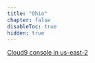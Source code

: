 ```yaml
---
title: "Ohio"
chapter: false
disableToc: true
hidden: true
---
```


[Cloud9 console in us-east-2](https://us-east-2.console.aws.amazon.com/cloud9/)

